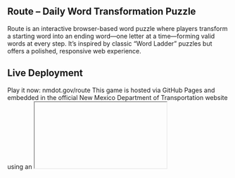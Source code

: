 ## Route – Daily Word Transformation Puzzle
Route is an interactive browser-based word puzzle where players transform a starting word into an ending word—one letter at a time—forming valid words at every step. It’s inspired by classic “Word Ladder” puzzles but offers a polished, responsive web experience.

## Live Deployment
Play it now: nmdot.gov/route
This game is hosted via GitHub Pages and embedded in the official New Mexico Department of Transportation website using an <iframe>. The standalone version can also be opened directly from the GitHub Pages URL.

## Project Structure
.
├── index.html               # Main HTML page and layout
├── index.css                # Styling, layout, animations, dark mode
├── game.js                  # Game logic and user interaction
├── game-website/
│   ├── generateTrie.js      # Node.js script to build the dictionary trie
│   └── assets/
│       ├── old_list_of_words.txt
│       ├── oldDictionary.json
│       └── words_lines.txt  # List of words used to generate the dictionary
└── resources/
    ├── newDictionary.json   # Dictionary stored as a trie
    └── puzzle.json          # Daily puzzles keyed by date

## Gameplay Overview
Goal: Get from the start word to the end word.
Rule: Change exactly one letter per guess; all guesses must be valid words.

## Feedback:
🟩 Letter is correct and in the correct position
🟨 Letter is correct but in the wrong position
❌ Invalid guess or incorrect transformation shows an alert

## UI Features:
On-screen clickable keyboard
Input bar with animated feedback
"Hint" and "How to Play" modals
Dark mode toggle
Auto-loads a new puzzle each day

## Acknowledgments:
The word list was sourced from ScrabGuys (Scrabble CSW24 4‑letter words).
The trie structure idea is adapted from John Resig’s blog post “Dictionary Lookups in JavaScript” .
I used Node.js to run generateTrie.js, converting the plain-text list into newDictionary.json via the trie method inspired by Resig.


## 📄 License
This project is licensed under the [MIT License](LICENSE).
